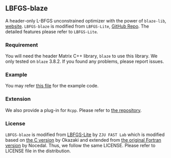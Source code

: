 ## LBFGS-blaze

A header-only L-BFGS unconstrained optimizer with the power of `blaze-lib`, [website](https://bitbucket.org/blaze-lib/blaze/src/master/).
`LBFGS-blaze` is modified from `LBFGS-Lite`, [GitHub Repo](https://github.com/ZJU-FAST-Lab/LBFGS-Lite).
The detailed features please refer to `LBFGS-Lite`.

### Requirement

You will need the header Matrix C++ library, `blaze` to use this library.
We only tested on `blaze` 3.8.2. If you found any problems, please report issues.

### Example

You may refer [this file](./src/lbfgs_example.cpp) for the example code.

### Extension

We also provide a plug-in for `Rcpp`. Please refer to [the repository](https://github.com/ChingChuan-Chen/RcppLbfgsBlaze).

### License

`LBFGS-blaze` is modified from [LBFGS-Lite](https://github.com/ZJU-FAST-Lab/LBFGS-Lite) by `ZJU FAST Lab` which is modified based on [the C version](https://github.com/chokkan/liblbfgs) by Okazaki and extended from [the original Fortran version](https://doi.org/10.1007/BF01589116) by Nocedal. Thus, we follow the same LICENSE. Please refer to LICENSE file in the distribution.
